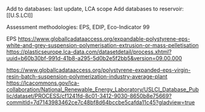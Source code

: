 Add to databases: last update, LCA scope
Add databases to reservoir: [[U.S.LCI]]

Assessment methodologies: EPS, EDIP, Eco-Indicator 99

EPS
https://www.globallcadataaccess.org/expandable-polystyrene-eps-white-and-grey-suspension-polymerisation-extrusion-or-mass-pelletisation
https://plasticseurope.lca-data.com/datasetdetail/process.xhtml?uuid=b60b30bf-991d-41b8-a295-5d0b2e5f2bb5&version=09.00.000

https://www.globallcadataaccess.org/polystyrene-expanded-eps-virgin-resin-batch-suspension-polymerization-industry-average-plant
https://lcacommons.gov/lca-collaboration/National_Renewable_Energy_Laboratory/USLCI_Database_Public/dataset/PROCESS/cf1241fd-8c01-3412-9030-8650b8e75669?commitId=7d7143983462ce7c48bf8d64bccbe5cafda11c45?gladview=true